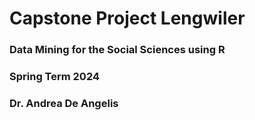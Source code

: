 # Capstone Project Lengwiler
### Data Mining for the Social Sciences using R
### Spring Term 2024
### Dr. Andrea De Angelis
